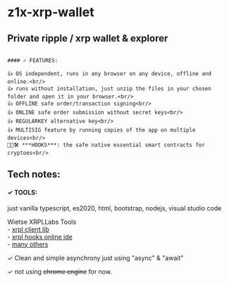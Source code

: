 # z1x-xrp-wallet
## Private ripple / xrp wallet & explorer<br/>

~~~~~~~~~~~~~~~~~~~~~~~~~~~~~~~~~~~~~~~~~~~~~~~~~~~~~~~~~~~~~~~~~~~~

#### ✓ FEATURES:

👍 OS independent, runs in any browser on any device, offline and online.<br/>
👍 runs without installation, just unzip the files in your chosen folder and open it in your browser.<br/>
👍 OFFLINE safe order/transaction signing<br/>
👍 ONLINE safe order submission without secret keys<br/>
👍 REGULARKEY alternative key<br/>
👍 MULTISIG feature by running copies of the app on multiple devices<br/>
🚧👷🛠️ ***HOOKS***: the safe native essential smart contracts for cryptoes<br/>

~~~~~~~~~~~~~~~~~~~~~~~~~~~~~~~~~~~~~~~~~~~~~~~~~~~~~~~~~~~~~~~~~~~~
## Tech notes:


#### ✓ TOOLS:

just vanilla typescript, es2020, html, bootstrap, nodejs, visual studio code<br/>

Wietse XRPLLabs Tools<br/>
    - [xrpl client lib](https://xrpl.org/)<br/>
    - [xrpl hooks online ide](http://hooks.xrpl.org)<br/>
    - [many others](https://github.com/f1f47a23?tab=stars)<br/>

✓ Clean and simple asynchrony just using "async" & "await" <br/>

✓ not using ~~chrome engine~~ for now.<br/>

~~~~~~~~~~~~~~~~~~~~~~~~~~~~~~~~~~~~~~~~~~~~~~~~~~~~~~~~~~~~~~~~~~~~






